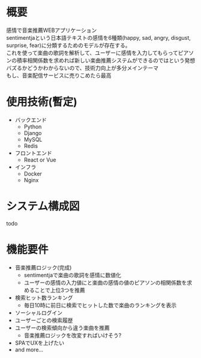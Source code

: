 # 概要
感情で音楽推薦WEBアプリケーション <br>
sentimentjaという日本語テキストの感情を6種類(happy, sad, angry, disgust, surprise, fear)に分類するためのモデルが存在する。<br>
これを使って楽曲の歌詞を解析して、ユーザーに感情を入力してもらってピアソンの積率相関係数を求めれば新しい楽曲推薦システムができるのではという発想
<br>
バズるかどうかわからないので、技術力向上が多分メインテーマ <br>
もし、音楽配信サービスに売りこめたら最高 <br>

# 使用技術(暫定)
- バックエンド
    - Python
    - Django
    - MySQL
    - Redis
- フロントエンド
    - React or Vue
- インフラ
    - Docker
    - Nginx

# システム構成図
todo

# 機能要件
- 音楽推薦ロジック(完成)
    - sentimentjaで楽曲の歌詞を感情に数値化
    - ユーザーの感情の入力値にと楽曲の感情の値のピアソンの相関係数を求めることで上位3つを推薦
- 検索ヒット数ランキング
    - 毎日10時に前日に検索でヒットした数で楽曲のランキングを表示
- ソーシャルログイン
- ユーザーごとの検索履歴
- ユーザーの検索傾向から違う楽曲を推薦
    - 音楽推薦ロジックを改変すればいけそう?
- SPAでUXを上げたい
- and more...
